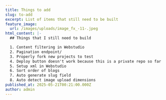 ```yaml
---
title: Things to add
slug: to-add
excerpt: List of items that still need to be built
feature_image:
  url: /images/uploads/image_fx_-11-.jpeg
html_content: |-
  ## Things that I still need to build

  1. Content filtering in Webstudio
  2. Pagination endpoint/
  3. Properly fork new projects to test
  4. Deploy button doesn't work because this is a private repo so far
  5. Setup xml in Webstudio
  6. Sort order of blogs
  7. Auto generate slug field
  8. Auto detect image upload dimensions
published_at: 2025-05-21T00:21:00.000Z
author: admin
---
```

